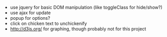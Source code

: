 - use jquery for basic DOM manipulation (like toggleClass for hide/show?)
- use ajax for update
- popup for options?
- click on chicken text to unchickenify
- http://d3js.org/ for graphing, though probably not for this project
